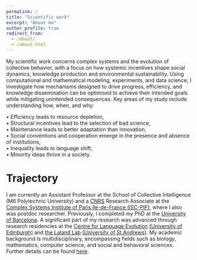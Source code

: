 ```yaml
---
permalink: /
title: "Scientific work"
excerpt: "About me"
author_profile: true
redirect_from:
  - /about/
  - /about.html
---
```

My scientific work concerns complex systems and the evolution of collective behavior, with a focus on how systemic incentives shape social dynamics, knowledge production and environmental sustainability. Using computational and mathematical modeling, experiments, and data science, I investigate how mechanisms designed to drive progress, efficiency, and knowledge dissemination can be optimised to achieve their intended goals while mitigating unintended consequences. Key areas of my study include understanding how, when, and why:

• Efficiency leads to resource depletion, \
• Structural incentives lead to the selection of bad science, \
• Maintenance leads to better adaptation than innovation, \
• Social conventions and cooperation emerge in the presence and absence of institutions, \
• Inequality leads to language shift, \
• Minority ideas thrive in a society.

Trajectory
======
I am currently an Assistant Professor at the School of Collective Intelligence (M6 Polytechnic University) and a <a href="https://www.cnrs.fr/en">CNRS</a> Research Associate at the <a href="https://iscpif.fr/">Complex Systems Institute of Paris Ile-de-France (ISC-PIF)</a>, where I also was postdoc researcher. Previously, I completed my PhD at the <a href="https://www.uab.cat/en/">University of Barcelona</a>. A significant part of my research was advanced through research residencies at the <a href="http://www.lel.ed.ac.uk/cle/">Centre for Language Evolution</a> <a href="https://www.ed.ac.uk/">(University of Edinburgh)</a> and <a href="https://lalandlab.st-andrews.ac.uk/">the Laland Lab</a> <a href="https://www.st-andrews.ac.uk/">(University of St.Andrews)</a>. My academic background is multidisciplinary, encompassing fields such as biology, mathematics, computer science, and social and behavioral sciences. Further details can be found <a href="https://jsegoviamartin.github.io/cv/">here</a>.

<!--
<head>
    <meta charset="utf-8">
    <meta name="viewport" content="width=device-width, initial-scale=1.0">
    <title>Spread of variants in a microcommunity</title>
  </head>
  <body>
  <p>  These visualizations illustrate the emergence of shared cultrual conventions in 16-agent micro-societies using an agent-based model as described in Segovia Martín, J., Walker, B., Fay, N. & Tamariz, M. (2019). "Network connectivity dynamics affect the evolution of culturally transmitted variants". </P>
  <p>  Rows represent rounds, columns represent agents and colors represent varaint choice. We show results for three levels of content bias and three levels of population connectivity dynamics.</p>
  <style> body {padding: 0; margin: 0;} </style>
  <script src="p5.js"></script>
  <script src="p5.dom.js"></script>
  <script src="p5.sound.js"></script>
  <script src="sketch.js"></script>
  </body>

</html> -->
